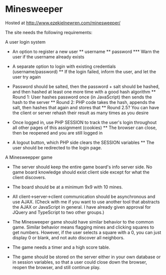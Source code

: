 # Minesweeper

Hosted at http://www.ezekielnewren.com/minesweeper/

The site needs the following requirements:

A user login system
* An option to register a new user
** username
** password
*** Warn the user if the username already exists
* A separate option to login with existing credentials (username/password)
** If the login failed, inform the user, and let the user try again

* Password should be salted, then the password + salt should be hashed, and then hashed at least one more time with a good hash algorithm
** Round 1: User hashes password once (in JavaScript) then sends the hash to the server
** Round 2: PHP code takes the hash, appends the salt, then hashes that again and stores that
** Round 2.5? You can have the client or server rehash their result as many times as you desire

* Once logged in, use PHP SESSION to track the user's login throughout all other pages of this assignment (cookies)
** The browser can close, then be reopened and you are still logged in

* A logout button, which PHP side clears the SESSION variables
** The user should be redirected to the login page.

A Minesweepper game

* The server should keep the entire game board's info server side.  No game board knowledge should exist client side except for what the client discovers.

* The board should be at a minimum 9x9 with 10 mines.

* All client->server->client communication should be asynchronous and use AJAX.  (Check with me if you want to use another tool that abstracts the AJAX or JavaScript in general.  I have already given approval for JQuery and TypeScript to two other groups.) 

* The Minesweeper game should have similar behavior to the common game.  Similar behavior means flagging mines and clicking squares to get numbers.   However, if the user selects a square with a 0, you can just display 0 or blank, and not auto discover all neighbors. 

* The game needs a timer and a high score table.

* The game should be stored on the server either in your own database or in session variables, so that a user could close down the browser, reopen the browser, and still continue play.
